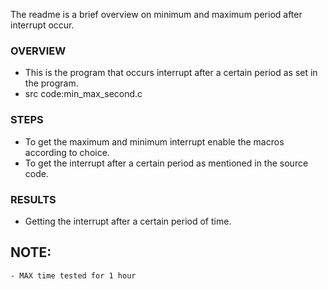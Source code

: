 
The readme is a brief overview on minimum and maximum period after interrupt occur.

### OVERVIEW
  * This is the program that occurs interrupt after a certain period as set in the program.
  * src code:min_max_second.c

### STEPS
  * To get the maximum and minimum interrupt enable the macros according to choice.
  * To get the interrupt after a certain period as mentioned in the source code.

### RESULTS
  * Getting the interrupt after a certain period of time.



## NOTE:
    - MAX time tested for 1 hour